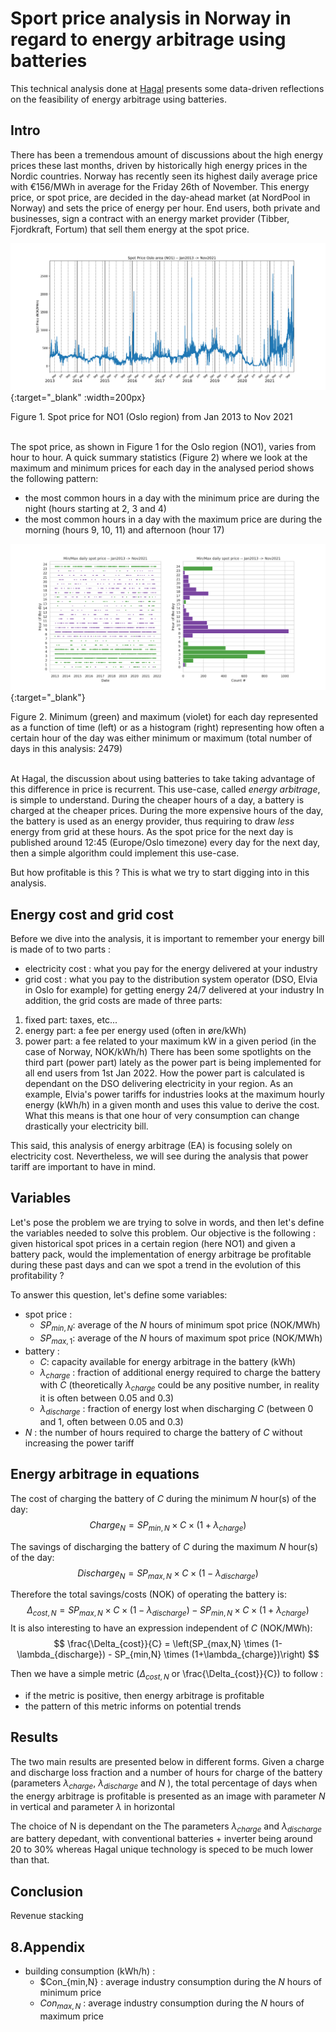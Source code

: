 # Sport price analysis in Norway in regard to energy arbitrage using batteries

This technical analysis done at [Hagal](www.hagal.com) presents some data-driven reflections on the feasibility of energy arbitrage using batteries. 

## Intro

There has been a tremendous amount of discussions about the high energy prices these last months, driven by historically high energy prices in the Nordic countries. Norway has recently seen its highest daily average price with €156/MWh in average for the Friday 26th of November. This energy price, or spot price, are decided in the day-ahead market (at NordPool in Norway) and sets the price of energy per hour. End users, both private and businesses, sign a contract with an energy market provider (Tibber, Fjordkraft, Fortum) that sell them energy at the spot price.

[![Spot price](/images/2021-12-01-battery-spot-price/spot_price.png)](/images/2021-12-01-battery-spot-price/spot_price.png){:target="_blank" :width=200px}
<figcaption>Figure 1. Spot price for NO1 (Oslo region) from Jan 2013 to Nov 2021</figcaption>
<br/>

The spot price, as shown in Figure 1 for the Oslo region (NO1), varies from hour to hour. A quick summary statistics (Figure 2) where we look at the maximum and minimum prices for each day in the analysed period shows the following pattern:
 - the most common hours in a day with the minimum price are during the night (hours starting at 2, 3 and 4) 
 - the most common hours in a day with the maximum price are during the morning (hours 9, 10, 11) and afternoon (hour 17)

[![Minimum price per day](/images/2021-12-01-battery-spot-price/minimum_maximum_spot_price_day.png)](/images/2021-12-01-battery-spot-price/minimum_maximum_spot_price_day.png){:target="_blank"}
<figcaption>Figure 2. Minimum (green) and maximum (violet) for each day represented as a function of time (left) or as a histogram (right) representing how often a certain hour of the day was either minimum or maximum (total number of days in this analysis: 2479)</figcaption>
<br/>

At Hagal, the discussion about using batteries to take taking advantage of this difference in price is recurrent. This use-case, called *energy arbitrage*, is simple to understand. During the cheaper hours of a day, a battery is charged at the cheaper prices. During the more expensive hours of the day, the battery is used as an energy provider, thus requiring to draw *less* energy from grid at these hours.
As the spot price for the next day is published around 12:45 (Europe/Oslo timezone) every day for the next day, then a simple algorithm could implement this use-case. 

But how profitable is this ? This is what we try to start digging into in this analysis.

## Energy cost and grid cost

Before we dive into the analysis, it is important to remember your energy bill is made of to two parts : 
 - electricity cost : what you pay for the energy delivered at your industry
 - grid cost : what you pay to the distribution system operator (DSO, Elvia in Oslo for example) for getting energy 24/7 delivered at your industry
In addition, the grid costs are made of three parts:
 1. fixed part: taxes, etc...
 2. energy part: a fee per energy used (often in øre/kWh) 
 3. power part: a fee related to your maximum kW in a given period (in the case of Norway, NOK/kWh/h)
There has been some spotlights on the third part (power part) lately as the power part is being implemented for all end users from 1st Jan 2022. How the power part is calculated is dependant on the DSO delivering electricity in your region. As an example, Elvia's power tariffs for industries looks at the maximum hourly energy (kWh/h) in a given month and uses this value to derive the cost. What this means is that one hour of very consumption can change drastically your electricity bill.

This said, this analysis of energy arbitrage (EA) is focusing solely on electricity cost. Nevertheless, we will see during the analysis that power tariff are important to have in mind. 


## Variables

Let's pose the problem we are trying to solve in words, and then let's define the variables needed to solve this problem.
Our objective is the following : given historical spot prices in a certain region (here NO1) and given a battery pack, would the implementation of energy arbitrage be profitable during these past days and can we spot a trend in the evolution of this profitability ?

To answer this question, let's define some variables:
 - spot price : 
    - $SP_{min,N}$: average of the $N$ hours of minimum spot price (NOK/MWh)
    - $SP_{max,1}$: average of the $N$ hours of maximum spot price (NOK/MWh)
 - battery : 
    - $C$: capacity available for energy arbitrage in the battery (kWh)
    - $\lambda_{charge}$ : fraction of additional energy required to charge the battery with $C$ (theoretically $\lambda_{charge}$ could be any positive number, in reality it is often between 0.05 and 0.3)
    - $\lambda_{discharge}$ : fraction of energy lost when discharging $C$ (between 0 and 1, often between 0.05 and 0.3)
 - $N$ : the number of hours required to charge the battery of $C$ without increasing the power tariff


## Energy arbitrage in equations

The cost of charging the battery of $C$ during the minimum $N$ hour(s) of the day:
$$
Charge_{N} = SP_{min,N} \times C \times (1+\lambda_{charge})
$$

The savings of discharging the battery of $C$ during the maximum $N$ hour(s) of the day:
$$
Discharge_{N} = SP_{max,N} \times C \times (1-\lambda_{discharge})
$$

Therefore the total savings/costs (NOK) of operating the battery is: 
$$
\Delta_{cost,N} = SP_{max,N} \times C \times (1-\lambda_{discharge}) - SP_{min,N} \times C \times (1+\lambda_{charge})
$$
It is also interesting to have an expression independent of $C$ (NOK/MWh):
$$
\frac{\Delta_{cost}}{C} = \left(SP_{max,N} \times (1-\lambda_{discharge}) - SP_{min,N} \times (1+\lambda_{charge})\right) 
$$

Then we have a simple metric ($\Delta_{cost,N}$ or \frac{\Delta_{cost}}{C}) to follow : 
   - if the metric is positive, then energy arbitrage is profitable
   - the pattern of this metric informs on potential trends

## Results

The two main results are presented below in different forms. Given a charge and discharge loss fraction and a number of hours for charge of the battery (parameters $\lambda_{charge}$, $\lambda_{discharge}$ and $N$ ), the total percentage of days when the energy arbitrage is profitable is presented as an image with parameter $N$ in vertical and parameter $\lambda$ in horizontal


The choice of N is dependant on the 
The parameters $\lambda_{charge}$ and $\lambda_{discharge}$ are battery depedant, with conventional batteries + inverter being around 20 to 30% whereas Hagal unique technology is speced to be much lower than that.
## Conclusion

Revenue stacking



## 8.Appendix
- building consumption (kWh/h) : 
    - $Con_{min,N} : average industry consumption during the $N$ hours of minimum price
    - $Con_{max,N}$ : average industry consumption during the $N$ hours of maximum price